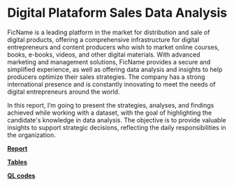 # Digital Plataform Sales Data Analysis 

FicName is a leading platform in the market for distribution and sale of digital products, offering a comprehensive infrastructure for digital entrepreneurs and content producers who wish to market online  courses, books, e-books, videos, and other digital materials. With advanced marketing and management  solutions, FicName provides a secure and simplified experience, as well as offering data analysis and  insights to help producers optimize their sales strategies. The company has a strong international presence and is constantly innovating to meet the needs of digital entrepreneurs around the world. 

In this report, I’m going to present the strategies, analyses, and findings achieved while working with a dataset, with the goal of highlighting the candidate's knowledge in data analysis. The objective is to  provide valuable insights to support strategic decisions, reflecting the daily responsibilities in the  organization.

**[Report](https://github.com/felipebita/digital_market_sales/blob/main/business_report.pdf)**

**[Tables](https://github.com/felipebita/digital_market_sales/blob/main/tables.xlsx)**

**[QL codes](https://github.com/felipebita/digital_market_sales/blob/main/report_sqlcodes.ipynb)**

